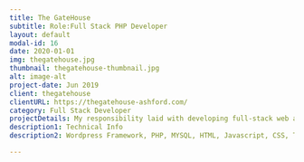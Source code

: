 ```yaml
---
title: The GateHouse
subtitle: Role:Full Stack PHP Developer
layout: default
modal-id: 16
date: 2020-01-01
img: thegatehouse.jpg
thumbnail: thegatehouse-thumbnail.jpg
alt: image-alt
project-date: Jun 2019
client: thegatehouse
clientURL: https://thegatehouse-ashford.com/
category: Full Stack Developer
projectDetails: My responsibility laid with developing full-stack web application include design ux. 
description1: Technical Info
description2: Wordpress Framework, PHP, MYSQL, HTML, Javascript, CSS, Third Party Libraries(Bootstrap, Datatable JQuery, Form Validation), Git, SSH, Jenkins

---
```

